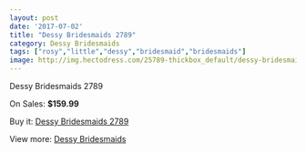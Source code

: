 ```yaml
---
layout: post
date: '2017-07-02'
title: "Dessy Bridesmaids 2789"
category: Dessy Bridesmaids
tags: ["rosy","little","dessy","bridesmaid","bridesmaids"]
image: http://img.hectodress.com/25789-thickbox_default/dessy-bridesmaids-2789.jpg
---
```

Dessy Bridesmaids 2789

On Sales: **$159.99**
<a href="https://www.hectodress.com/dessy-bridesmaids/11997-dessy-bridesmaids-2789.html"><amp-img layout="responsive" width="600" height="600" src="//img.hectodress.com/25789-thickbox_default/dessy-bridesmaids-2789.jpg" alt="Dessy Bridesmaids 2789 0" /></a>
<a href="https://www.hectodress.com/dessy-bridesmaids/11997-dessy-bridesmaids-2789.html"><amp-img layout="responsive" width="600" height="600" src="//img.hectodress.com/25790-thickbox_default/dessy-bridesmaids-2789.jpg" alt="Dessy Bridesmaids 2789 1" /></a>

Buy it: [Dessy Bridesmaids 2789](https://www.hectodress.com/dessy-bridesmaids/11997-dessy-bridesmaids-2789.html "Dessy Bridesmaids 2789")

View more: [Dessy Bridesmaids](https://www.hectodress.com/187-dessy-bridesmaids "Dessy Bridesmaids")